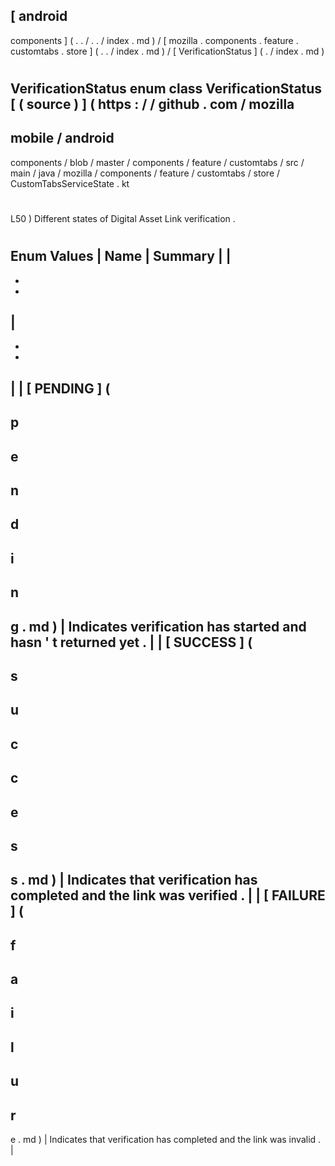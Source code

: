 [
android
-
components
]
(
.
.
/
.
.
/
index
.
md
)
/
[
mozilla
.
components
.
feature
.
customtabs
.
store
]
(
.
.
/
index
.
md
)
/
[
VerificationStatus
]
(
.
/
index
.
md
)
#
VerificationStatus
enum
class
VerificationStatus
[
(
source
)
]
(
https
:
/
/
github
.
com
/
mozilla
-
mobile
/
android
-
components
/
blob
/
master
/
components
/
feature
/
customtabs
/
src
/
main
/
java
/
mozilla
/
components
/
feature
/
customtabs
/
store
/
CustomTabsServiceState
.
kt
#
L50
)
Different
states
of
Digital
Asset
Link
verification
.
#
#
#
Enum
Values
|
Name
|
Summary
|
|
-
-
-
|
-
-
-
|
|
[
PENDING
]
(
-
p
-
e
-
n
-
d
-
i
-
n
-
g
.
md
)
|
Indicates
verification
has
started
and
hasn
'
t
returned
yet
.
|
|
[
SUCCESS
]
(
-
s
-
u
-
c
-
c
-
e
-
s
-
s
.
md
)
|
Indicates
that
verification
has
completed
and
the
link
was
verified
.
|
|
[
FAILURE
]
(
-
f
-
a
-
i
-
l
-
u
-
r
-
e
.
md
)
|
Indicates
that
verification
has
completed
and
the
link
was
invalid
.
|

